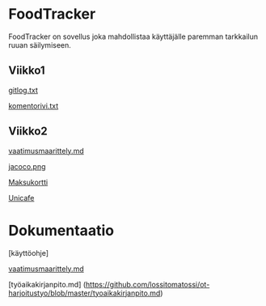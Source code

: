 # FoodTracker

FoodTracker on sovellus joka mahdollistaa käyttäjälle paremman tarkkailun ruuan säilymiseen.


## Viikko1

[gitlog.txt](https://github.com/lossitomatossi/ot-harjoitustyo/blob/master/laskarit/viikko1/gitlog.txt)

[komentorivi.txt](https://github.com/lossitomatossi/ot-harjoitustyo/blob/master/laskarit/viikko1/komentorivi.txt)

## Viikko2

[vaatimusmaarittely.md](https://github.com/lossitomatossi/ot-harjoitustyo/blob/master/laskarit/viikko2/vaatimusmaarittely.md)

[jacoco.png](https://github.com/lossitomatossi/ot-harjoitustyo/blob/master/laskarit/viikko2/jacoco.png)

[Maksukortti](https://github.com/lossitomatossi/ot-harjoitustyo/tree/master/laskarit/viikko2/Maksukortti)

[Unicafe](https://github.com/lossitomatossi/ot-harjoitustyo/tree/master/laskarit/viikko2/Unicafe)


# Dokumentaatio

[käyttöohje]

[vaatimusmaarittely.md](https://github.com/lossitomatossi/ot-harjoitustyo/blob/master/laskarit/viikko2/vaatimusmaarittely.md)

[työaikakirjanpito.md] (https://github.com/lossitomatossi/ot-harjoitustyo/blob/master/tyoaikakirjanpito.md)
